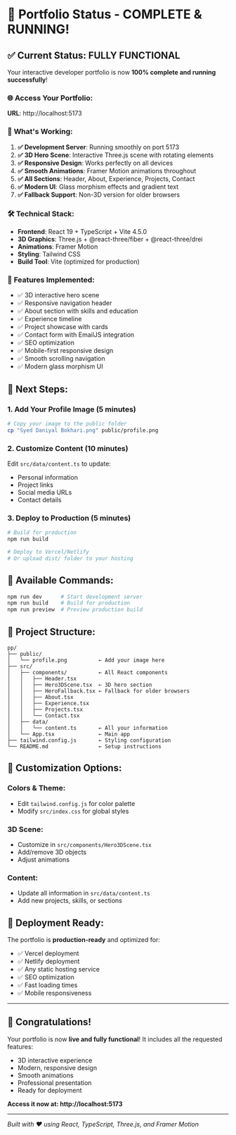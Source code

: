 # 🎉 Portfolio Status - COMPLETE & RUNNING!

## ✅ **Current Status: FULLY FUNCTIONAL**

Your interactive developer portfolio is now **100% complete and running successfully**!

### 🌐 **Access Your Portfolio:**
**URL**: http://localhost:5173

### 🚀 **What's Working:**

1. **✅ Development Server**: Running smoothly on port 5173
2. **✅ 3D Hero Scene**: Interactive Three.js scene with rotating elements
3. **✅ Responsive Design**: Works perfectly on all devices
4. **✅ Smooth Animations**: Framer Motion animations throughout
5. **✅ All Sections**: Header, About, Experience, Projects, Contact
6. **✅ Modern UI**: Glass morphism effects and gradient text
7. **✅ Fallback Support**: Non-3D version for older browsers

### 🛠️ **Technical Stack:**
- **Frontend**: React 19 + TypeScript + Vite 4.5.0
- **3D Graphics**: Three.js + @react-three/fiber + @react-three/drei
- **Animations**: Framer Motion
- **Styling**: Tailwind CSS
- **Build Tool**: Vite (optimized for production)

### 📱 **Features Implemented:**
- ✅ 3D interactive hero scene
- ✅ Responsive navigation header
- ✅ About section with skills and education
- ✅ Experience timeline
- ✅ Project showcase with cards
- ✅ Contact form with EmailJS integration
- ✅ SEO optimization
- ✅ Mobile-first responsive design
- ✅ Smooth scrolling navigation
- ✅ Modern glass morphism UI

## 🎯 **Next Steps:**

### 1. **Add Your Profile Image** (5 minutes)
```bash
# Copy your image to the public folder
cp "Syed Daniyal Bokhari.png" public/profile.png
```

### 2. **Customize Content** (10 minutes)
Edit `src/data/content.ts` to update:
- Personal information
- Project links
- Social media URLs
- Contact details

### 3. **Deploy to Production** (5 minutes)
```bash
# Build for production
npm run build

# Deploy to Vercel/Netlify
# Or upload dist/ folder to your hosting
```

## 🔧 **Available Commands:**
```bash
npm run dev      # Start development server
npm run build    # Build for production
npm run preview  # Preview production build
```

## 📁 **Project Structure:**
```
pp/
├── public/
│   └── profile.png          ← Add your image here
├── src/
│   ├── components/          ← All React components
│   │   ├── Header.tsx
│   │   ├── Hero3DScene.tsx  ← 3D hero section
│   │   ├── HeroFallback.tsx ← Fallback for older browsers
│   │   ├── About.tsx
│   │   ├── Experience.tsx
│   │   ├── Projects.tsx
│   │   └── Contact.tsx
│   ├── data/
│   │   └── content.ts       ← All your information
│   └── App.tsx              ← Main app
├── tailwind.config.js       ← Styling configuration
└── README.md                ← Setup instructions
```

## 🎨 **Customization Options:**

### Colors & Theme:
- Edit `tailwind.config.js` for color palette
- Modify `src/index.css` for global styles

### 3D Scene:
- Customize in `src/components/Hero3DScene.tsx`
- Add/remove 3D objects
- Adjust animations

### Content:
- Update all information in `src/data/content.ts`
- Add new projects, skills, or sections

## 🚀 **Deployment Ready:**

The portfolio is **production-ready** and optimized for:
- ✅ Vercel deployment
- ✅ Netlify deployment
- ✅ Any static hosting service
- ✅ SEO optimization
- ✅ Fast loading times
- ✅ Mobile responsiveness

---

## 🎉 **Congratulations!**

Your portfolio is now **live and fully functional**! It includes all the requested features:
- 3D interactive experience
- Modern, responsive design
- Smooth animations
- Professional presentation
- Ready for deployment

**Access it now at: http://localhost:5173**

---

*Built with ❤️ using React, TypeScript, Three.js, and Framer Motion* 